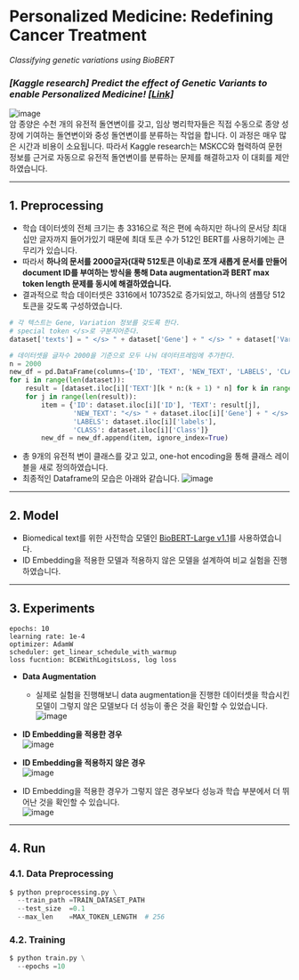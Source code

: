Personalized Medicine: Redefining Cancer Treatment
===
*Classifying genetic variations using BioBERT*
### *[Kaggle research] Predict the effect of Genetic Variants to enable Personalized Medicine! [[Link]](https://www.kaggle.com/competitions/msk-redefining-cancer-treatment)*     
![image](https://user-images.githubusercontent.com/74829786/177875738-e780ded5-07b7-4b56-b2b5-d1d999bbd03f.png)    
암 종양은 수천 개의 유전적 돌연변이를 갖고, 임상 병리학자들은 직접 수동으로 종양 성장에 기여하는 돌연변이와 중성 돌연변이를 분류하는 작업을 합니다. 이 과정은 매우 많은 시간과 비용이 소요됩니다. 따라서 Kaggle research는 MSKCC와 협력하여 문헌 정보를 근거로 자동으로 유전적 돌연변이를 분류하는 문제를 해결하고자 이 대회를 제안하였습니다.   
    
---

## 1. Preprocessing
* 학습 데이터셋의 전체 크기는 총 3316으로 적은 편에 속하지만 하나의 문서당 최대 십만 글자까지 들어가있기 때문에 최대 토큰 수가 512인 BERT를 사용하기에는 큰 무리가 있습니다.
* 따라서 **하나의 문서를 2000글자(대략 512토큰 이내)로 쪼개 새롭게 문서를 만들어 document ID를 부여하는 방식을 통해 Data augmentation과 BERT max token length 문제를 동시에 해결하였습니다.**
* 결과적으로 학습 데이터셋은 3316에서 107352로 증가되었고, 하나의 샘플당 512토큰을 갖도록 구성하였습니다.

```python
# 각 텍스트는 Gene, Variation 정보를 갖도록 한다.
# special token </s>로 구분지어준다.
dataset['texts'] = " </s> " + dataset['Gene'] + " </s> " + dataset['Variation'] + ' </s> ' + dataset['TEXT']
```

```python
# 데이터셋을 글자수 2000을 기준으로 모두 나눠 데이터프레임에 추가한다.
n = 2000
new_df = pd.DataFrame(columns={'ID', 'TEXT', 'NEW_TEXT', 'LABELS', 'CLASS'})
for i in range(len(dataset)):
    result = [dataset.iloc[i]['TEXT'][k * n:(k + 1) * n] for k in range((len(dataset.iloc[i]['TEXT']) + n - 1) // n )] 
    for j in range(len(result)):
        item = {'ID': dataset.iloc[i]['ID'], 'TEXT': result[j], 
                'NEW_TEXT': "</s> " + dataset.iloc[i]['Gene'] + " </s> " + dataset.iloc[i]['Variation'] + " </s> " + result[j],
                'LABELS': dataset.iloc[i]['labels'],
                'CLASS': dataset.iloc[i]['Class']}
        new_df = new_df.append(item, ignore_index=True)
```
* 총 9개의 유전적 변이 클래스를 갖고 있고, one-hot encoding을 통해 클래스 레이블을 새로 정의하였습니다.
* 최종적인 Dataframe의 모습은 아래와 같습니다.
![image](https://user-images.githubusercontent.com/74829786/177877343-6aaaba2d-4ffc-4c88-997d-c3d02b15ca66.png)

---

## 2. Model
* Biomedical text를 위한 사전학습 모델인 [BioBERT-Large v1.1](https://github.com/dmis-lab/biobert)를 사용하였습니다.
* ID Embedding을 적용한 모델과 적용하지 않은 모델을 설계하여 비교 실험을 진행하였습니다.

---

## 3. Experiments
```
epochs: 10
learning rate: 1e-4
optimizer: AdamW
scheduler: get_linear_schedule_with_warmup
loss fucntion: BCEWithLogitsLoss, log loss
```

* **Data Augmentation**
    * 실제로 실험을 진행해보니 data augmentation을 진행한 데이터셋을 학습시킨 모델이 그렇지 않은 모델보다 더 성능이 좋은 것을 확인할 수 있었습니다.    
![image](https://user-images.githubusercontent.com/74829786/177870405-2029e627-8adc-470a-bccd-7a7d8be5223b.png)

* **ID Embedding을 적용한 경우**    
![image](https://user-images.githubusercontent.com/74829786/177868532-eb173fd2-4a94-46e6-a3c7-782a6c819e89.png)

* **ID Embedding을 적용하지 않은 경우**    
![image](https://user-images.githubusercontent.com/74829786/177868684-1ef4fbeb-771d-4435-8844-ca24e6a7ccf8.png)

* ID Embedding을 적용한 경우가 그렇지 않은 경우보다 성능과 학습 부분에서 더 뛰어난 것을 확인할 수 있습니다.    
![image](https://user-images.githubusercontent.com/74829786/177868219-7c2e4a80-b301-401e-aafa-97fe1669eff7.png)

---

## 4. Run
### 4.1. Data Preprocessing
```python
$ python preprocessing.py \
  --train_path =TRAIN_DATASET_PATH
  --test_size  =0.1
  --max_len    =MAX_TOKEN_LENGTH  # 256
```

### 4.2. Training
```python
$ python train.py \
  --epochs =10
```
